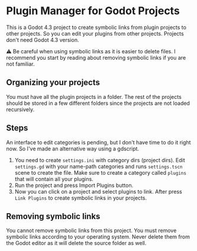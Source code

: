 # Plugin Manager for Godot Projects

This is a Godot 4.3 project to create symbolic links from plugin projects to other projects. So you can edit your plugins from other projects. Projects don't need Godot 4.3 version.

⚠ Be careful when using symbolic links as it is easier to delete files. I recommend you start by reading about removing symbolic links if you are not familiar.

## Organizing your projects

You must have all the plugin projects in a folder. The rest of the projects should be stored in a few different folders since the projects are not loaded recursively.

## Steps

An interface to edit categories is pending, but I don't have time to do it right now. So I've made an alternative way using a gdscript.

1. You need to create `settings.ini` with category dirs (project dirs). Edit `settings.gd` with your name-path categories and runs `settings.tscn` scene to create the file. Make sure to create a category called `plugins` that will contain all your plugins.
2. Run the project and press Import Plugins button.
3. Now you can click on a project and select plugins to link. After press `Link Plugins` to create symbolic links in your projects.

## Removing symbolic links

You cannot remove symbolic links from this project. You must remove symbolic links according to your operating system. Never delete them from the Godot editor as it will delete the source folder as well.
